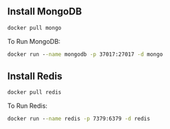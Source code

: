 ## Install MongoDB

```cmd
docker pull mongo
```

To Run MongoDB:

```cmd
docker run --name mongodb -p 37017:27017 -d mongo
```

## Install Redis

```cmd
docker pull redis
```

To Run Redis:

```cmd
docker run --name redis -p 7379:6379 -d redis
```
